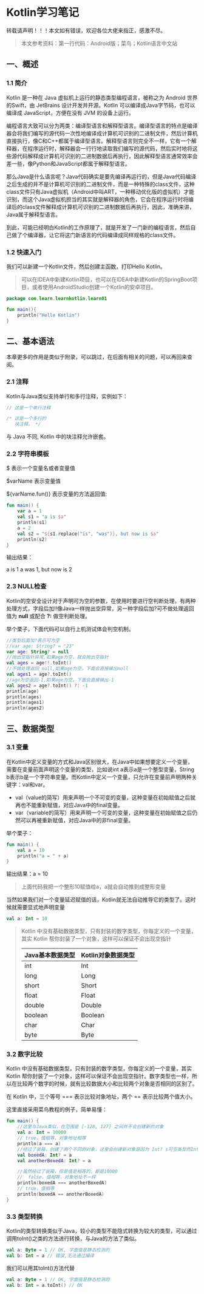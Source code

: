 # Kotlin学习笔记

转载请声明！！！本文如有错误，欢迎各位大佬来指正，感激不尽。

> 本文参考资料：第一行代码：Android版；菜鸟；Kotlin语言中文站

## 一、概述

### 1.1 简介

Kotlin 是一种在 Java 虚拟机上运行的静态类型编程语言，被称之为 Android 世界的Swift，由 JetBrains 设计开发并开源。Kotlin 可以编译成Java字节码，也可以编译成 JavaScript，方便在没有 JVM 的设备上运行。

编程语言大致可以分为两类：编译型语言和解释型语言。编译型语言的特点是编译器会将我们编写的源代码一次性地编译成计算机可识别的二进制文件，然后计算机直接执行，像C和C++都属于编译型语言。解释型语言则完全不一样，它有一个解释器，在程序运行时，解释器会一行行地读取我们编写的源代码，然后实时地将这些源代码解释成计算机可识别的二进制数据后再执行，因此解释型语言通常效率会差一些，像Python和JavaScript都属于解释型语言。

那么Java是什么语言呢？Java代码确实是要先编译再运行的，但是Java代码编译之后生成的并不是计算机可识别的二进制文件，而是一种特殊的class文件，这种class文件只有Java虚拟机（Android中叫ART，一种移动优化版的虚拟机）才能识别，而这个Java虚拟机担当的其实就是解释器的角色，它会在程序运行时将编译后的class文件解释成计算机可识别的二进制数据后再执行，因此，准确来讲，Java属于解释型语言。

到此，可能已经明白Kotlin的工作原理了，就是开发了一门新的编程语言，然后自己做了个编译器，让它将这门新语言的代码编译成同样规格的class文件。

### 1.2 快速入门

我们可以新建一个Kotlin文件，然后创建主函数，打印Hello Kotlin。

> 可以在IDEA中新建Kotlin项目，也可以在IDEA中新建Kotlin的SpringBoot项目，或者使用AndroidStudio创建一个Kotlin的安卓项目。

```kotlin
package com.learn.learnkotlin.learn01

fun main(){
    println("Hello Kotlin")
}
```

## 二、基本语法

本章更多的作用是类似于附录，可以跳过，在后面有相关的问题，可以再回来查阅。

### 2.1 注释

Kotlin与Java类似支持单行和多行注释，实例如下：

```kotlin
// 这是一个单行注释

/* 这是一个多行的
   块注释。 */
```

与 Java 不同, Kotlin 中的块注释允许嵌套。

### 2.2 字符串模板

$ 表示一个变量名或者变量值

$varName 表示变量值

${varName.fun()} 表示变量的方法返回值:

```kotlin
fun main() {
    var a = 1
    val s1 = "a is $a"
    println(s1)
    a = 2
    val s2 = "${s1.replace("is", "was")}, but now is $a"
    println(s2)
}
```

输出结果：

a is 1
a was 1, but now is 2

### 2.3 NULL检查

Kotlin的空安全设计对于声明可为空的参数，在使用时要进行空判断处理，有两种处理方式，字段后加!!像Java一样抛出空异常，另一种字段后加?可不做处理返回值为 **null** 或配合 **?:** 做空判断处理。

举个栗子，下面代码可以自行上机测试体会判空机制。

```kotlin
//类型后面加?表示可为空
//var age: String? = "23"
var age: String? = null
//抛出空指针异常,如果age为空，就会抛出空指针
val ages = age!!.toInt()
//不做处理返回 null,如果age为空，下面会直接输出null
val ages1 = age?.toInt()
//age为空返回-1,如果age为空，下面会直接输出-1
val ages2 = age?.toInt() ?: -1
println(age)
println(ages)
println(ages1)
println(ages2)
```

## 三、数据类型

### 3.1 变量

在Kotlin中定义变量的方式和Java区别很大，在Java中如果想要定义一个变量，需要在变量前面声明这个变量的类型，比如说int a表示a是一个整型变量，String b表示b是一个字符串变量。而Kotlin中定义一个变量，只允许在变量前声明两种关键字：val和var。

- val（value的简写）用来声明一个不可变的变量，这种变量在初始赋值之后就再也不能重新赋值，对应Java中的final变量。
- var（variable的简写）用来声明一个可变的变量，这种变量在初始赋值之后仍然可以再被重新赋值，对应Java中的非final变量。

举个栗子：

```kotlin
fun main() {
    val a = 10
    println("a = " + a)
}
```

输出结果：a = 10

> 上面代码我把一个整形10赋值给a，a就会自动推到成整形变量

当然如果我们对一个变量延迟赋值的话，Kotlin就无法自动推导它的类型了。这时候就需要显式地声明变量

```kotlin
val a: Int = 10
```

> Kotlin 中没有基础数据类型，只有封装的数字类型，你每定义的一个变量，其实 Kotlin 帮你封装了一个对象，这样可以保证不会出现空指针
>
> | Java基本数据类型 | Kotlin对象数据类型 |
> | ---------------- | ------------------ |
> | int              | Int                |
> | long             | Long               |
> | short            | Short              |
> | float            | Float              |
> | double           | Double             |
> | boolean          | Boolean            |
> | char             | Char               |
> | byte             | Byte               |

### 3.2 数字比较

Kotlin 中没有基础数据类型，只有封装的数字类型，你每定义的一个变量，其实 Kotlin 帮你封装了一个对象，这样可以保证不会出现空指针。数字类型也一样，所以在比较两个数字的时候，就有比较数据大小和比较两个对象是否相同的区别了。

在 Kotlin 中，三个等号 === 表示比较对象地址，两个 == 表示比较两个值大小。

这里直接采用菜鸟教程的例子，简单易懂：

```kotlin
fun main() {
    //这里与Java类似，在范围是 [-128, 127] 之间并不会创建新的对象
    val a: Int = 10000
    // true，值相等，对象地址相等
    println(a === a) 
    //经过了装箱，创建了两个不同的对象，这里会创建新对象是因为 Int? s可空类型而Int不可空，因此会创建新对象
    val boxedA: Int? = a
    val anotherBoxedA: Int? = a

    //虽然经过了装箱，但是值是相等的，都是10000
    //  false，值相等，对象地址不一样
    println(boxedA === anotherBoxedA) 
    // true，值相等
    println(boxedA == anotherBoxedA) 
}
```

### 3.3 类型转换

Kotlin的类型转换类似于Java，较小的类型不能隐式转换为较大的类型，可以通过调用toInt()之类的方法进行转换，与Java的方法了类似。

```kotlin
val a: Byte = 1 // OK, 字面值是静态检测的
val b: Int = a // 错误,无法通过编译
```

我们可以用其toInt()方法代替

```kotlin
val a: Byte = 1 // OK, 字面值是静态检测的
val b: Int = a.toInt() // OK
```



